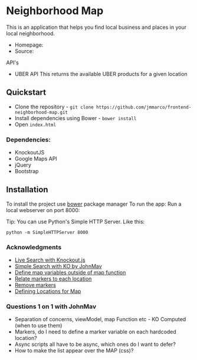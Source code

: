 # Neighborhood Map
This is an application that helps you find local business and places in your local neighborhood.

- Homepage:
- Source:


API's

- UBER API
This returns the available UBER products for a given location

## Quickstart


- Clone the repository - `git clone https://github.com/jmmarco/frontend-neighborhood-map.git`
- Install dependencies using Bower - `bower install`
- Open `index.html`



### Dependencies:

 - KnockoutJS
 - Google Maps API
 - jQuery
 - Bootstrap



## Installation
To install the project use [bower](http://bower.io/) package manager
To run the app: Run a local webserver on port 8000:

Tip: You can use Python's Simple HTTP Server. Like this:
```
python -m SimpleHTTPServer 8000
```




### Acknowledgments

- [Live Search with Knockout.js](http://opensoul.org/2011/06/23/live-search-with-knockoutjs/)
- [Simple Search with KO by JohnMav](http://codepen.io/JohnMav/pen/OVEzWM/)
- [Define map variables outside of map function](https://discussions.udacity.com/t/getting-markers-to-display-on-google-maps/13736/4)
- [Relate markers to each location](https://discussions.udacity.com/t/i-cant-get-the-markers-to-change-based-on-the-search-query/15443/5)
- [Remove markers](https://developers.google.com/maps/documentation/javascript/examples/marker-remove)
- [Defining Locations for Map](https://discussions.udacity.com/t/defining-locations-for-map/33823/5)


### Questions 1 on 1 with JohnMav

- Separation of concerns, viewModel, map Function etc - KO Computed (when to use them)
- Markers, do I need to define a marker variable on each hardcoded location?
- Async scripts all have to be async, which ones do I want to defer?
- How to make the list appear over the MAP (css)?
